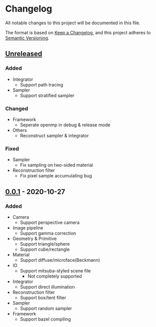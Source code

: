 # Changelog
All notable changes to this project will be documented in this file.

The format is based on [Keep a Changelog](https://keepachangelog.com/en/1.0.0/),
and this project adheres to [Semantic Versioning](https://semver.org/spec/v2.0.0.html).

## [Unreleased]
### Added
- Integrator
  - Support path tracing
- Sampler
  - Support stratified sampler
### Changed
- Framework
  - Seperate openmp in debug & release mode
- Others
  - Reconstruct sampler & integrator
### Fixed
- Sampler
  - Fix sampling on two-sided material
- Reconstruction filter
  - Fix pixel sample accumulating bug

## [0.0.1] - 2020-10-27
### Added
- Camera
  - Support perspective camera
- Image pipeline
  - Support gamma correction
- Geometry & Primitive
  - Support triangle/sphere
  - Support cube/rectangle
- Material
  - Support diffuse/microface(Beckmann)
- IO
  - Support mitsuba-styled scene file
    - Not completely supported
- Integrator
  - Support direct illumination
- Reconstruction filter
  - Support box/tent filter
- Sampler
  - Support random sampler
- Framework
  - Support bazel compiling

[Unreleased]: https://github.com/nero19960329/Harunobu/tree/framework-v2
[0.0.1]: https://github.com/nero19960329/Harunobu/tree/v0.0.1